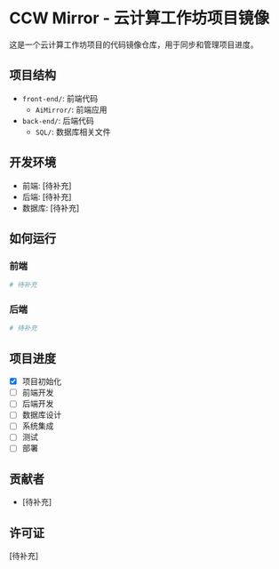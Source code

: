 # CCW Mirror - 云计算工作坊项目镜像

这是一个云计算工作坊项目的代码镜像仓库，用于同步和管理项目进度。

## 项目结构

- `front-end/`: 前端代码
  - `AiMirror/`: 前端应用
- `back-end/`: 后端代码
  - `SQL/`: 数据库相关文件

## 开发环境

- 前端: [待补充]
- 后端: [待补充]
- 数据库: [待补充]

## 如何运行

### 前端

```bash
# 待补充
```

### 后端

```bash
# 待补充
```

## 项目进度

- [x] 项目初始化
- [ ] 前端开发
- [ ] 后端开发
- [ ] 数据库设计
- [ ] 系统集成
- [ ] 测试
- [ ] 部署

## 贡献者

- [待补充]

## 许可证

[待补充]